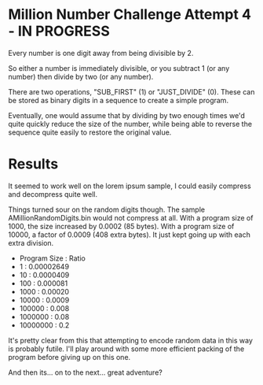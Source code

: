 Million Number Challenge Attempt 4 - IN PROGRESS
================================================

Every number is one digit away from being divisible by 2.

So either a number is immediately divisible, or you subtract 1 (or any number) then divide by two (or any number).

There are two operations, "SUB_FIRST" (1) or "JUST_DIVIDE" (0).  These can be stored as binary digits in a sequence to create a simple program.

Eventually, one would assume that by dividing by two enough times we'd quite quickly reduce the size of the number, while being able to reverse the sequence quite easily to restore the original value.

Results
=======

It seemed to work well on the lorem ipsum sample, I could easily compress and decompress quite well.

Things turned sour on the random digits though.  The sample AMillionRandomDigits.bin would not compress at all.  With a program size of 1000, the size increased by 0.0002 (85 bytes).  With a program size of 10000, a factor of 0.0009 (408 extra bytes).  It just kept going up with each extra division.

* Program Size : Ratio
* 1 : 0.00002649
* 10 : 0.0000409
* 100 : 0.000081
* 1000 : 0.00020
* 10000 : 0.0009
* 100000 : 0.008
* 1000000 : 0.08
* 10000000 : 0.2

It's pretty clear from this that attempting to encode random data in this way is probably futile.  I'll play around with some more efficient packing of the program before giving up on this one.

And then its... on to the next... great adventure?